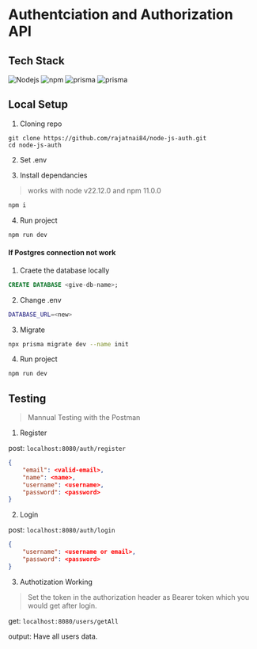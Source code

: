 # Authentciation and Authorization API

## Tech Stack

<p>
    <img alt="Nodejs" src="https://img.shields.io/badge/-Nodejs-43853d?style=flat-square&logo=Node.js&logoColor=white" />
    <img alt="npm" src="https://img.shields.io/badge/-NPM-CB3837?style=flat-square&logo=npm&logoColor=white" />
    <img alt="prisma" src="https://img.shields.io/badge/prisma-black?style=flat-square&logo=prisma&logoColor=white" />
    <img alt="prisma" src="https://img.shields.io/badge/prisma-purple?style=flat-square&logo=postgresql&logoColor=white" />
</p>

## Local Setup

1. Cloning repo


```
git clone https://github.com/rajatnai84/node-js-auth.git
cd node-js-auth
```

2. Set .env
   
3. Install dependancies
   
> works with node v22.12.0 and npm 11.0.0

```bash
npm i
```

4. Run project

```bash
npm run dev
```

#### If Postgres connection not work

   
1. Craete the database locally

```sql
CREATE DATABASE <give-db-name>;
```

2. Change .env

```bash
DATABASE_URL=<new>
```

3. Migrate 

```bash
npx prisma migrate dev --name init
```

4. Run project

```bash
npm run dev
```

## Testing

> Mannual Testing with the Postman

1. Register

post: `localhost:8080/auth/register`

```json
{
    "email": <valid-email>,
    "name": <name>,
    "username": <username>,
    "password": <password>
}
```

2. Login

post: `localhost:8080/auth/login`
   
```json
{
    "username": <username or email>,
    "password": <password>
}
```

3. Authotization Working

> Set the token in the authorization header as Bearer token which you would get after login.

get: `localhost:8080/users/getAll`

output: Have all users data.
   



